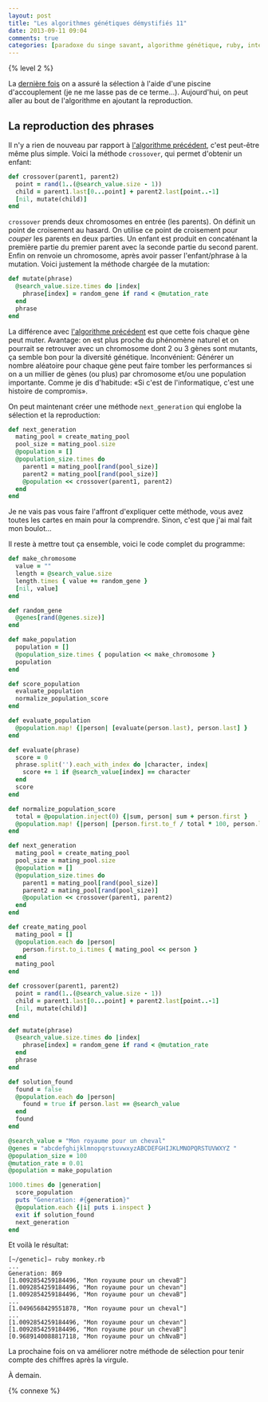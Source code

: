 ```yaml
---
layout: post
title: "Les algorithmes génétiques démystifiés 11"
date: 2013-09-11 09:04
comments: true
categories: [paradoxe du singe savant, algorithme génétique, ruby, intermédiaire]
---
```

{% level 2 %}

La [dernière fois](http://lkdjiin.github.io/blog/2013/09/10/les-algorithmes-genetiques-demystifies-10/)
on a assuré la sélection à l'aide d'une piscine
d'accouplement (je ne me lasse pas de ce terme…). Aujourd'hui, on peut
aller au bout de l'algorithme en ajoutant la reproduction.

<!-- more -->

La reproduction des phrases
---------------------------

Il n'y a rien de nouveau par rapport à [l'algorithme précédent](http://lkdjiin.github.io/blog/2013/08/29/les-algorithmes-genetiques-demystifies-2/),
c'est peut-être même plus simple. Voici la méthode `crossover`, qui
permet d'obtenir un enfant:

``` ruby
def crossover(parent1, parent2)
  point = rand(1..(@search_value.size - 1))
  child = parent1.last[0...point] + parent2.last[point..-1]
  [nil, mutate(child)]
end
```

`crossover` prends deux chromosomes en entrée (les parents). On définit
un point de croisement au hasard. On utilise ce point de croisement pour
*couper* les parents en deux parties. Un enfant est produit en concaténant
la première partie du premier parent avec la seconde partie du second
parent. Enfin on renvoie un chromosome, après avoir passer l'enfant/phrase
à la mutation. Voici justement la méthode chargée de la mutation:

``` ruby
def mutate(phrase)
  @search_value.size.times do |index|
    phrase[index] = random_gene if rand < @mutation_rate
  end
  phrase
end
```

La différence avec [l'algorithme précédent](http://lkdjiin.github.io/blog/2013/08/29/les-algorithmes-genetiques-demystifies-2/) est que cette fois chaque gène
peut muter. Avantage: on est plus proche du phénomène naturel et on pourrait
se retrouver avec un chromosome dont 2 ou 3 gènes sont mutants, ça semble
bon pour la diversité génétique. Inconvénient: Générer un nombre aléatoire
pour chaque gène peut faire tomber les performances si on a un millier de
gènes (ou plus) par chromosome et/ou une population importante. Comme
je dis d'habitude: «Si c'est de l'informatique, c'est une histoire de
compromis».

On peut maintenant créer une méthode `next_generation` qui englobe la
sélection et la reproduction:

``` ruby
def next_generation
  mating_pool = create_mating_pool
  pool_size = mating_pool.size
  @population = []
  @population_size.times do
    parent1 = mating_pool[rand(pool_size)]
    parent2 = mating_pool[rand(pool_size)]
    @population << crossover(parent1, parent2)
  end
end
```

Je ne vais pas vous faire l'affront d'expliquer cette méthode, vous avez
toutes les cartes en main pour la comprendre. Sinon, c'est que j'ai mal
fait mon boulot…

Il reste à mettre tout ça ensemble, voici le code complet du programme:

``` ruby monkey.rb
def make_chromosome
  value = ""
  length = @search_value.size
  length.times { value += random_gene }
  [nil, value]
end

def random_gene
  @genes[rand(@genes.size)]
end

def make_population
  population = []
  @population_size.times { population << make_chromosome }
  population
end

def score_population
  evaluate_population
  normalize_population_score
end

def evaluate_population
  @population.map! {|person| [evaluate(person.last), person.last] }
end

def evaluate(phrase)
  score = 0
  phrase.split('').each_with_index do |character, index|
    score += 1 if @search_value[index] == character
  end
  score
end

def normalize_population_score
  total = @population.inject(0) {|sum, person| sum + person.first }
  @population.map! {|person| [person.first.to_f / total * 100, person.last] }
end

def next_generation
  mating_pool = create_mating_pool
  pool_size = mating_pool.size
  @population = []
  @population_size.times do
    parent1 = mating_pool[rand(pool_size)]
    parent2 = mating_pool[rand(pool_size)]
    @population << crossover(parent1, parent2)
  end
end

def create_mating_pool
  mating_pool = []
  @population.each do |person|
    person.first.to_i.times { mating_pool << person }
  end
  mating_pool
end

def crossover(parent1, parent2)
  point = rand(1..(@search_value.size - 1))
  child = parent1.last[0...point] + parent2.last[point..-1]
  [nil, mutate(child)]
end

def mutate(phrase)
  @search_value.size.times do |index|
    phrase[index] = random_gene if rand < @mutation_rate
  end
  phrase
end

def solution_found
  found = false
  @population.each do |person|
    found = true if person.last == @search_value
  end
  found
end

@search_value = "Mon royaume pour un cheval"
@genes = "abcdefghijklmnopqrstuvwxyzABCDEFGHIJKLMNOPQRSTUVWXYZ "
@population_size = 100
@mutation_rate = 0.01
@population = make_population

1000.times do |generation|
  score_population
  puts "Generation: #{generation}"
  @population.each {|i| puts i.inspect }
  exit if solution_found
  next_generation
end
```

Et voilà le résultat:

    [~/genetic]⇒ ruby monkey.rb 
    ...
    Generation: 869
    [1.0092854259184496, "Mon royaume pour un chevaB"]
    [1.0092854259184496, "Mon royaume pour un chevan"]
    [1.0092854259184496, "Mon royaume pour un chevaB"]
    ...
    [1.0496568429551878, "Mon royaume pour un cheval"]
    ...
    [1.0092854259184496, "Mon royaume pour un chevan"]
    [1.0092854259184496, "Mon royaume pour un chevaB"]
    [0.9689140088817118, "Mon royaume pour un chNvaB"]

La prochaine fois on va améliorer notre méthode de sélection pour
tenir compte des chiffres après la virgule.

À demain.

{% connexe %}

